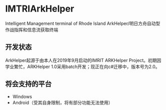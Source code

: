 # IMTRIArkHelper
Intelligent Management terminal of Rhode Island ArkHelper/明日方舟自动型作战指挥和信息流获取终端

## 开发状态
ArkHelper起源于由本人在2019年9月启动的IMRIT ARKHelper Project。初期因学业繁忙，ARKHelper 1.0采用batch开发；现正在向c#迁移中，版本号为2.0。

## 将会支持的平台
- Windows
- Android（受其自身限制，将有部分功能无法使用）
